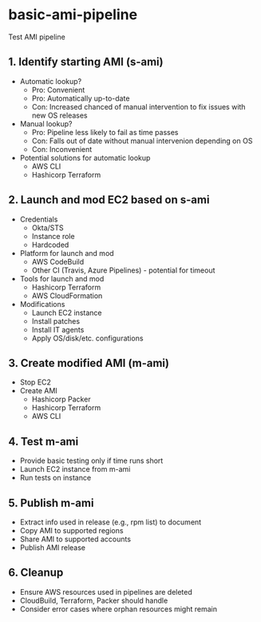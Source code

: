 # basic-ami-pipeline
Test AMI pipeline

## 1. Identify starting AMI (s-ami)

* Automatic lookup?
  - Pro: Convenient
  - Pro: Automatically up-to-date
  - Con: Increased chanced of manual intervention to fix issues with new OS releases
* Manual lookup?
  - Pro: Pipeline less likely to fail as time passes
  - Con: Falls out of date without manual intervenion depending on OS
  - Con: Inconvenient
* Potential solutions for automatic lookup
  - AWS CLI
  - Hashicorp Terraform

## 2. Launch and mod EC2 based on s-ami

* Credentials
  - Okta/STS
  - Instance role
  - Hardcoded
* Platform for launch and mod
  - AWS CodeBuild
  - Other CI (Travis, Azure Pipelines) - potential for timeout
* Tools for launch and mod
  - Hashicorp Terraform
  - AWS CloudFormation
* Modifications
  - Launch EC2 instance
  - Install patches
  - Install IT agents
  - Apply OS/disk/etc. configurations

## 3. Create modified AMI (m-ami)

* Stop EC2
* Create AMI
  - Hashicorp Packer
  - Hashicorp Terraform
  - AWS CLI

## 4. Test m-ami

* Provide basic testing only if time runs short
* Launch EC2 instance from m-ami
* Run tests on instance

## 5. Publish m-ami

* Extract info used in release (e.g., rpm list) to document
* Copy AMI to supported regions
* Share AMI to supported accounts
* Publish AMI release

## 6. Cleanup

* Ensure AWS resources used in pipelines are deleted
* CloudBuild, Terraform, Packer should handle
* Consider error cases where orphan resources might remain
